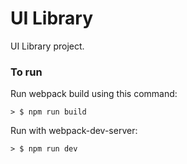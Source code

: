 # UI Library
UI Library project.

### To run

Run webpack build using this command: 

```
> $ npm run build
```

Run with webpack-dev-server: 

```
> $ npm run dev
```

